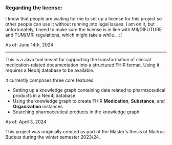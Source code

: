 ### Regarding the license:
I know that people are waiting for me to set up a license for this project so other people can
use it without running into legal issues. I am on it, but unfortunately, I need to make sure the license
is in line with MII/DIFUTURE and TUM/MRI regulations, which might take a while... :(

As of: June 14th, 2024

---

This is a Java tool meant for supporting the transformation of clinical medication-related documentation
into a structured FHIR format. Using it requires a Neo4j database to be available.

It currently comprises three core features:
- Setting up a knowledge graph containing data related to pharmaceutical products in a Neo4j database
- Using the knowledge graph to create FHIR **Medication**, **Substance**, and **Organization** instances
- Searching pharmaceutical products in the knowledge graph

As of: April 3, 2024

This project was originially created as part of the Master's thesis of Markus Budeus during the winter semester 2023/24.
